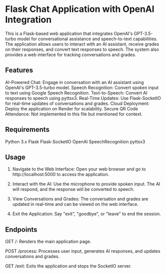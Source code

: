 # Flask Chat Application with OpenAI Integration
This is a Flask-based web application that integrates OpenAI's GPT-3.5-turbo model for conversational assistance and speech-to-text capabilities. The application allows users to interact with an AI assistant, receive grades on their responses, and convert text responses to speech. The system also provides a web interface for tracking conversations and grades.

## Features
AI-Powered Chat: Engage in conversation with an AI assistant using OpenAI's GPT-3.5-turbo model.
Speech Recognition: Convert spoken input to text using Google Speech Recognition.
Text-to-Speech: Convert AI responses to speech using pyttsx3.
Real-Time Updates: Use Flask-SocketIO for real-time updates of conversations and grades.
Cloud Deployment: Deploy the application on Render for scalability.
Secure QR Code Attendance: Not implemented in this file but mentioned for context.

## Requirements
Python 3.x
Flask
Flask-SocketIO
OpenAI
SpeechRecognition
pyttsx3

## Usage

1. Navigate to the Web Interface:
   Open your web browser and go to http://localhost:5000 to access the application.

2. Interact with the AI:
   Use the microphone to provide spoken input. The AI will respond, and the response will be converted to speech.

3. View Conversations and Grades:
   The conversation and grades are updated in real-time and can be viewed on the web interface.

4. Exit the Application:
   Say "exit", "goodbye", or "leave" to end the session.

## Endpoints
GET /: Renders the main application page.

POST /process: Processes user input, generates AI responses, and updates conversations and grades.

GET /exit: Exits the application and stops the SocketIO server.
